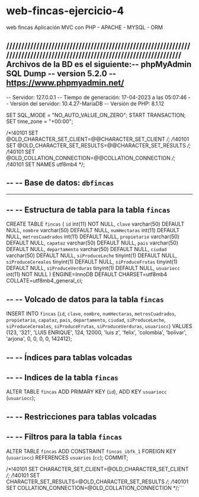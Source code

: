 # web-fincas-ejercicio-4
web fincas 
Aplicación MVC con PHP - APACHE - MYSQL - ORM

/////////////////////////////////////////////////////////////////////////////////////////////////////////////////////// Archivos de la BD es el siguiente:-- phpMyAdmin SQL Dump
-- version 5.2.0
-- https://www.phpmyadmin.net/
--
-- Servidor: 127.0.0.1
-- Tiempo de generación: 17-04-2023 a las 05:07:46
-- Versión del servidor: 10.4.27-MariaDB
-- Versión de PHP: 8.1.12

SET SQL_MODE = "NO_AUTO_VALUE_ON_ZERO";
START TRANSACTION;
SET time_zone = "+00:00";


/*!40101 SET @OLD_CHARACTER_SET_CLIENT=@@CHARACTER_SET_CLIENT */;
/*!40101 SET @OLD_CHARACTER_SET_RESULTS=@@CHARACTER_SET_RESULTS */;
/*!40101 SET @OLD_COLLATION_CONNECTION=@@COLLATION_CONNECTION */;
/*!40101 SET NAMES utf8mb4 */;

--
-- Base de datos: `dbfincas`
--

-- --------------------------------------------------------

--
-- Estructura de tabla para la tabla `fincas`
--

CREATE TABLE `fincas` (
  `id` int(11) NOT NULL,
  `clave` varchar(50) DEFAULT NULL,
  `nombre` varchar(50) DEFAULT NULL,
  `numHectaras` int(11) DEFAULT NULL,
  `metrosCuadrados` int(11) DEFAULT NULL,
  `propietario` varchar(50) DEFAULT NULL,
  `capataz` varchar(50) DEFAULT NULL,
  `pais` varchar(50) DEFAULT NULL,
  `departamento` varchar(50) DEFAULT NULL,
  `ciudad` varchar(50) DEFAULT NULL,
  `siProduceLeche` tinyint(1) DEFAULT NULL,
  `siProduceCereales` tinyint(1) DEFAULT NULL,
  `siProduceFrutas` tinyint(1) DEFAULT NULL,
  `siProduceVerduras` tinyint(1) DEFAULT NULL,
  `usuariocc` int(11) NOT NULL
) ENGINE=InnoDB DEFAULT CHARSET=utf8mb4 COLLATE=utf8mb4_general_ci;

--
-- Volcado de datos para la tabla `fincas`
--

INSERT INTO `fincas` (`id`, `clave`, `nombre`, `numHectaras`, `metrosCuadrados`, `propietario`, `capataz`, `pais`, `departamento`, `ciudad`, `siProduceLeche`, `siProduceCereales`, `siProduceFrutas`, `siProduceVerduras`, `usuariocc`) VALUES
(123, '321', 'LUIS ENRIQUE', 124, 12000, 'luis z', 'felix', 'colombia', 'bolivar', 'arjona', 0, 0, 0, 0, 142412);

--
-- Índices para tablas volcadas
--

--
-- Indices de la tabla `fincas`
--
ALTER TABLE `fincas`
  ADD PRIMARY KEY (`id`),
  ADD KEY `usuariocc` (`usuariocc`);

--
-- Restricciones para tablas volcadas
--

--
-- Filtros para la tabla `fincas`
--
ALTER TABLE `fincas`
  ADD CONSTRAINT `fincas_ibfk_1` FOREIGN KEY (`usuariocc`) REFERENCES `usuarios` (`cc`);
COMMIT;

/*!40101 SET CHARACTER_SET_CLIENT=@OLD_CHARACTER_SET_CLIENT */;
/*!40101 SET CHARACTER_SET_RESULTS=@OLD_CHARACTER_SET_RESULTS */;
/*!40101 SET COLLATION_CONNECTION=@OLD_COLLATION_CONNECTION */;```
